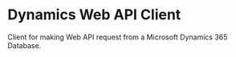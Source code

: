 # Dynamics Web API Client
Client for making Web API request from a Microsoft Dynamics 365 Database.
